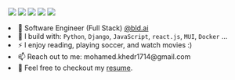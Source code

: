 [<img src="https://img.shields.io/badge/github-%2312100E.svg?&style=for-the-badge&logo=github&logoColor=white&color=black"/>](https://github.com/devkhedr/)
[<img src="https://img.shields.io/badge/linkedin-%230077B5.svg?&style=for-the-badge&logo=linkedin&logoColor=white"/>](https://www.linkedin.com/in/muhamed-khedr/)
[<img src="https://img.shields.io/badge/codeforces-%2312100E.svg?&style=for-the-badge&logo=codeforces&logoColor=white&color=28A745"/>](https://codeforces.com/profile/Khedr)
[<img src="https://img.shields.io/badge/instagram-%2312100E.svg?&style=for-the-badge&logo=instagram&color=405DE6"/>](https://www.instagram.com/muhamed_khedr7/) 
[<img src="https://img.shields.io/badge/telegram-%2312100E.svg?&style=for-the-badge&logo=telegram&color=405DE6"/>](https://t.me/mohameed07) 

 
<li> 🏢 Software Engineer (Full Stack) <a href="https://www.bld.ai/"> @bld.ai </a> </li>
<li> 🧰 I build with: <code>Python</code>, <code>Django</code>, <code>JavaScript</code>, <code>react.js</code>, <code>MUI</code>, <code>Docker</code> ... </li>
<li> ⚡ I enjoy reading, playing soccer, and watch movies :) </li>
<li> 📫 Reach out to me: mohamed.khedr1714@gmail.com </li>
<li> 📙 Feel free to checkout my <a href="https://drive.google.com/file/d/1X162XSkYKvlWsBJUrjsbHC02pN739Pnt/view?usp=share_link">resume</a>. </li>
